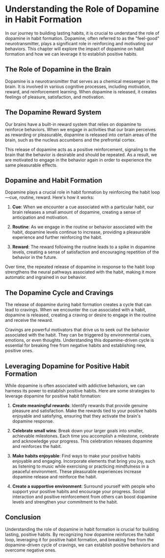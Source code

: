 # Understanding the Role of Dopamine in Habit Formation

In our journey to building lasting habits, it is crucial to understand the role of dopamine in habit formation. Dopamine, often referred to as the "feel-good" neurotransmitter, plays a significant role in reinforcing and motivating our behaviors. This chapter will explore the impact of dopamine on habit formation and how we can leverage it to establish positive habits.

## The Role of Dopamine in the Brain

Dopamine is a neurotransmitter that serves as a chemical messenger in the brain. It is involved in various cognitive processes, including motivation, reward, and reinforcement learning. When dopamine is released, it creates feelings of pleasure, satisfaction, and motivation.

## The Dopamine Reward System

Our brains have a built-in reward system that relies on dopamine to reinforce behaviors. When we engage in activities that our brain perceives as rewarding or pleasurable, dopamine is released into certain areas of the brain, such as the nucleus accumbens and the prefrontal cortex.

This release of dopamine acts as a positive reinforcement, signaling to the brain that the behavior is desirable and should be repeated. As a result, we are motivated to engage in the behavior again in order to experience the same pleasurable effects.

## Dopamine and Habit Formation

Dopamine plays a crucial role in habit formation by reinforcing the habit loop—cue, routine, reward. Here's how it works:

1. **Cue**: When we encounter a cue associated with a particular habit, our brain releases a small amount of dopamine, creating a sense of anticipation and motivation.
    
2. **Routine**: As we engage in the routine or behavior associated with the habit, dopamine levels continue to increase, providing a pleasurable experience and further reinforcing the habit.
    
3. **Reward**: The reward following the routine leads to a spike in dopamine levels, creating a sense of satisfaction and encouraging repetition of the behavior in the future.
    

Over time, the repeated release of dopamine in response to the habit loop strengthens the neural pathways associated with the habit, making it more automatic and ingrained in our behavior.

## The Dopamine Cycle and Cravings

The release of dopamine during habit formation creates a cycle that can lead to cravings. When we encounter the cue associated with a habit, dopamine is released, creating a craving or desire to engage in the routine and receive the reward.

Cravings are powerful motivators that drive us to seek out the behavior associated with the habit. They can be triggered by environmental cues, emotions, or even thoughts. Understanding this dopamine-driven cycle is essential for breaking free from negative habits and establishing new, positive ones.

## Leveraging Dopamine for Positive Habit Formation

While dopamine is often associated with addictive behaviors, we can harness its power to establish positive habits. Here are some strategies to leverage dopamine for positive habit formation:

1. **Create meaningful rewards**: Identify rewards that provide genuine pleasure and satisfaction. Make the rewards tied to your positive habits enjoyable and satisfying, ensuring that they activate the brain's dopamine response.
    
2. **Celebrate small wins**: Break down your larger goals into smaller, achievable milestones. Each time you accomplish a milestone, celebrate and acknowledge your progress. This celebration releases dopamine and reinforces the habit.
    
3. **Make habits enjoyable**: Find ways to make your positive habits enjoyable and engaging. Incorporate elements that bring you joy, such as listening to music while exercising or practicing mindfulness in a peaceful environment. These pleasurable experiences increase dopamine release and reinforce the habit.
    
4. **Create a supportive environment**: Surround yourself with people who support your positive habits and encourage your progress. Social interaction and positive reinforcement from others can boost dopamine levels and strengthen your commitment to the habit.
    

## Conclusion

Understanding the role of dopamine in habit formation is crucial for building lasting, positive habits. By recognizing how dopamine reinforces the habit loop, leveraging it for positive habit formation, and breaking free from the dopamine-driven cycle of cravings, we can establish positive behaviors and overcome negative ones.
